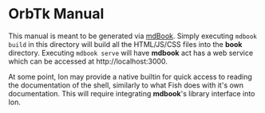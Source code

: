 # OrbTk Manual

This manual is meant to be generated via [mdBook](https://github.com/azerupi/mdBook). Simply
executing `mdbook build` in this directory will build all the HTML/JS/CSS files into the
**book** directory. Executing `mdbook serve` will have **mdbook** act has a web service
which can be accessed at http://localhost:3000.

At some point, Ion may provide a native builtin for quick access to reading the documentation
of the shell, similarly to what Fish does with it's own documentation. This will require
integrating **mdbook**'s library interface into Ion.
